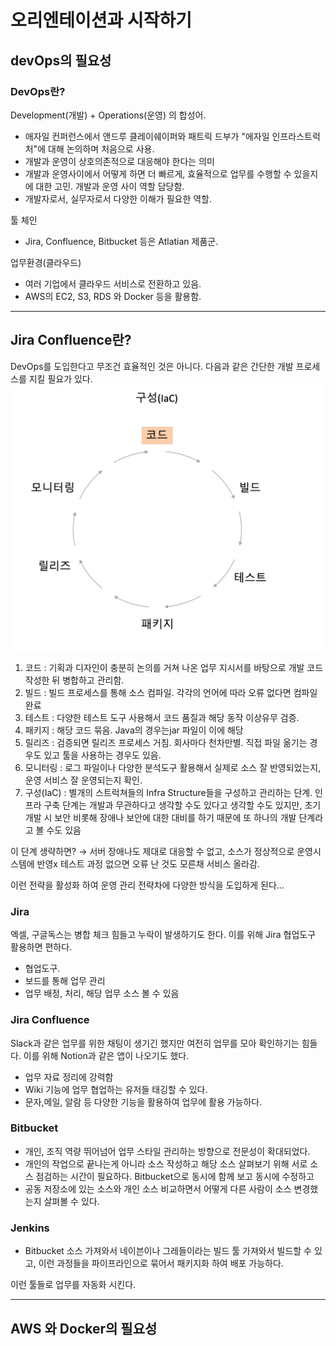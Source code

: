 # 오리엔테이션과 시작하기
## devOps의 필요성
### DevOps란?
Development(개발) + Operations(운영) 의 합성어.
- 애자일 컨퍼런스에서 앤드루 클레이쉐이퍼와 패트릭 드부가 "에자일 인프라스트럭처"에 대해 논의하며 처음으로 사용.
- 개발과 운영이 상호의존적으로 대응해야 한다는 의미
- 개발과 운영사이에서 어떻게 하면 더 빠르게, 효율적으로 업무를 수행할 수 있을지에 대한 고민. 개발과 운영 사이 역할 담당함.
- 개발자로서, 실무자로서 다양한 이해가 필요한 역할.

툴 체인
- Jira, Confluence, Bitbucket 등은 Atlatian 제품군.

업무환경(클라우드)
- 여러 기업에서 클라우드 서비스로 전환하고 있음.
- AWS의 EC2, S3, RDS 와 Docker 등을 활용함.

---
## Jira Confluence란?
DevOps를 도입한다고 무조건 효율적인 것은 아니다. 다음과 같은 간단한 개발 프로세스를 지킬 필요가 있다.
![img](../img/devops_01_1.png)
1. 코드 : 기획과 디자인이 충분히 논의를 거쳐 나온 업무 지시서를 바탕으로 개발 코드 작성한 뒤 병합하고 관리함.
2. 빌드 : 빌드 프로세스를 통해 소스 컴파일. 각각의 언어에 따라 오류 없다면 컴파일 완료
3. 테스트 : 다양한 테스트 도구 사용해서 코드 품질과 해당 동작 이상유무 검증.
4. 패키지 : 해당 코드 묶음. Java의 경우는jar 파일이 이에 해당
5. 릴리즈 : 검증되면 릴리즈 프로세스 거침. 회사마다 천차만별. 직접 파일 옮기는 경우도 있고 툴을 사용하는 경우도 있음.
6. 모니터링 : 로그 파일이나 다양한 분석도구 활용해서 실제로 소스 잘 반영되었는지, 운영 서비스 잘 운영되는지 확인.
7. 구성(IaC) : 별개의 스트럭쳐들의 Infra Structure들을 구성하고 관리하는 단계. 인프라 구축 단계는 개발과 무관하다고 생각할 수도 있다고 생각할 수도 있지만, 초기 개발 시 보안 비롯해 장애나 보안에 대한 대비를 하기 때문에 또 하나의 개발 단계라고 볼 수도 있음

이 단계 생략하면? → 서버 장애나도 제대로 대응할 수 없고, 소스가 정상적으로 운영시스템에 반영x 테스트 과정 없으면 오류 난 것도 모른채 서비스 올라감.   


이런 전략을 활성화 하여 운영 관리 전략차에 다양한 방식을 도입하게 된다...
### Jira
엑셀, 구글독스는 병합 체크 힘들고 누락이 발생하기도 한다. 이를 위해 Jira 협업도구 활용하면 편하다.
- 협업도구.
- 보드를 통해 업무 관리
- 업무 배정, 처리, 해당 업무 소스 볼 수 있음

### Jira Confluence
Slack과 같은 업무를 위한 채팅이 생기긴 했지만 여전히 업무를 모아 확인하기는 힘들다. 이를 위해 Notion과 같은 앱이 나오기도 했다.
- 업무 자료 정리에 강력함
- Wiki 기능에 업무 협업하는 유저들 태깅할 수 있다.
- 문자,메일, 알람 등 다양한 기능을 활용하여 업무에 활용 가능하다.

### Bitbucket
- 개인, 조직 역량 뛰어넘어 업무 스타일 관리하는 방향으로 전문성이 확대되었다.
- 개인의 작업으로 끝나는게 아니라 소스 작성하고 해당 소스 살펴보기 위해 서로 소스 점검하는 시간이 필요하다. Bitbucket으로 동시에 함께 보고 동시에 수정하고
- 공동 저장소에 있는 소스와 개인 소스 비교하면서 어떻게 다른 사람이 소스 변경했는지 살펴볼 수 있다.

### Jenkins
- Bitbucket 소스 가져와서 네이븐이나 그레들이라는 빌드 툴 가져와서 빌드할 수 있고, 이런 과정들을 파이프라인으로 묶어서 패키지화 하여 배포 가능하다.


이런 툴들로 업무를 자동화 시킨다.

----
## AWS 와 Docker의 필요성 